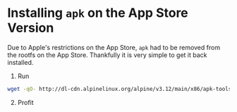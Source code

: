 # Installing `apk` on the App Store Version
Due to Apple's restrictions on the App Store, `apk` had to be removed from the rootfs on the App Store. Thankfully it is very simple to get it back installed.
1. Run 
```bash
wget -qO- http://dl-cdn.alpinelinux.org/alpine/v3.12/main/x86/apk-tools-static-2.10.5-r1.apk | tar -xz sbin/apk.static && ./sbin/apk.static add apk-tools && rm sbin/apk.static
```
2. Profit